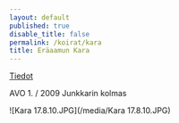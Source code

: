 ```yaml
---
layout: default
published: true
disable_title: false
permalink: /koirat/kara
title: Eräaamun Kara
---
```


[Tiedot](http://intranet.saksanseisojakerho.fi/perustiedot.php?rekisteri=FIN31570/08)

AVO 1. / 2009 Junkkarin kolmas

![Kara 17.8.10.JPG](/media/Kara 17.8.10.JPG)
